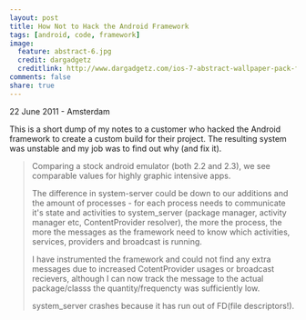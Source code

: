 ```yaml
---
layout: post
title: How Not to Hack the Android Framework
tags: [android, code, framework]
image:
  feature: abstract-6.jpg
  credit: dargadgetz
  creditlink: http://www.dargadgetz.com/ios-7-abstract-wallpaper-pack-for-iphone-5-and-ipod-touch-retina/
comments: false
share: true
---
```


<p class="meta">22 June 2011 - Amsterdam</p>

This is a short dump of my notes to a customer who hacked the Android framework to create a custom build for their project. The resulting system was unstable and my job was to find out why (and fix it).

> Comparing a stock android emulator (both 2.2 and 2.3), we see comparable values for highly graphic intensive apps.
> 
> The difference in system-server could be down to our additions and the amount of processes - for each process needs to 
> communicate it's state and activities to system_server (package manager, activity manager etc, ContentProvider resolver), the more the process, the more 
> the messages as the framework need to know which activities, services, providers and broadcast is running. 
> 
> 
> I have instrumented the framework and could not find any extra  messages due to increased CotentProvider usages or broadcast recievers, although I can now track the message to the actual package/classs
> the quantity/frequencty was sufficiently low.
> 
> system_server crashes because it has run out of FD(file descriptors!).


